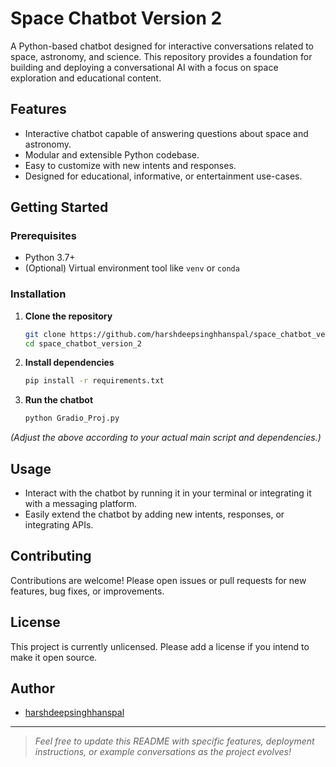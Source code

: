 # Space Chatbot Version 2

A Python-based chatbot designed for interactive conversations related to space, astronomy, and science. This repository provides a foundation for building and deploying a conversational AI with a focus on space exploration and educational content.

## Features

- Interactive chatbot capable of answering questions about space and astronomy.
- Modular and extensible Python codebase.
- Easy to customize with new intents and responses.
- Designed for educational, informative, or entertainment use-cases.

## Getting Started

### Prerequisites

- Python 3.7+
- (Optional) Virtual environment tool like `venv` or `conda`

### Installation

1. **Clone the repository**
   ```bash
   git clone https://github.com/harshdeepsinghhanspal/space_chatbot_version_2.git
   cd space_chatbot_version_2
   ```

2. **Install dependencies**
   ```bash
   pip install -r requirements.txt
   ```

3. **Run the chatbot**
   ```bash
   python Gradio_Proj.py
   ```

*(Adjust the above according to your actual main script and dependencies.)*

## Usage

- Interact with the chatbot by running it in your terminal or integrating it with a messaging platform.
- Easily extend the chatbot by adding new intents, responses, or integrating APIs.

## Contributing

Contributions are welcome! Please open issues or pull requests for new features, bug fixes, or improvements.

## License

This project is currently unlicensed. Please add a license if you intend to make it open source.

## Author

- [harshdeepsinghhanspal](https://github.com/harshdeepsinghhanspal)

---

> *Feel free to update this README with specific features, deployment instructions, or example conversations as the project evolves!*
